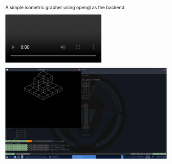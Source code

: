 A simple isometric grapher using opengl as the backend

<video controls>
	<source src="https://github.com/nilesr/the_isomerizer/raw/master/ss.webm" />
</video>

![](ss.png)

